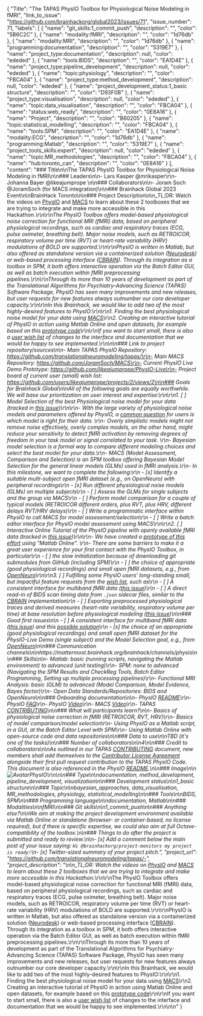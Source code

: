 {
  "Title": "The TAPAS PhysIO Toolbox for Physiological Noise Modeling in fMRI",
  "link_to_issue": "https://github.com/brainhackorg/global2023/issues/71",
  "issue_number": 71,
  "labels": [
    {
      "name": "git_skills:1_commit_push",
      "description": "",
      "color": "5B6C2C"
    },
    {
      "name": "modality:fMRI",
      "description": "",
      "color": "1d76db"
    },
    {
      "name": "modality:MRI",
      "description": "",
      "color": "1d76db"
    },
    {
      "name": "programming:documentation",
      "description": "",
      "color": "5319E7"
    },
    {
      "name": "project_type:documentation",
      "description": null,
      "color": "ededed"
    },
    {
      "name": "tools:BIDS",
      "description": "",
      "color": "EA1D4E"
    },
    {
      "name": "project_type:pipeline_development",
      "description": null,
      "color": "ededed"
    },
    {
      "name": "topic:physiology",
      "description": "",
      "color": "FBCA04"
    },
    {
      "name": "project_type:method_development",
      "description": null,
      "color": "ededed"
    },
    {
      "name": "project_development_status:1_basic structure",
      "description": "",
      "color": "D93F0B"
    },
    {
      "name": "project_type:visualisation",
      "description": null,
      "color": "ededed"
    },
    {
      "name": "topic:data_visualisation",
      "description": "",
      "color": "FBCA04"
    },
    {
      "name": "status:web_ready",
      "description": "",
      "color": "0E8A16"
    },
    {
      "name": "Project",
      "description": "",
      "color": "B60205"
    },
    {
      "name": "topic:statistical_modelling",
      "description": "",
      "color": "FBCA04"
    },
    {
      "name": "tools:SPM",
      "description": "",
      "color": "EA1D4E"
    },
    {
      "name": "modality:ECG",
      "description": "",
      "color": "1d76db"
    },
    {
      "name": "programming:Matlab",
      "description": "",
      "color": "5319E7"
    },
    {
      "name": "project_tools_skills:expert",
      "description": null,
      "color": "ededed"
    },
    {
      "name": "topic:MR_methodologies",
      "description": "",
      "color": "FBCA04"
    },
    {
      "name": "hub:toronto_can",
      "description": "",
      "color": "0E8A16"
    }
  ],
  "content": "### Title\n\nThe TAPAS PhysIO Toolbox for Physiological Noise Modeling in fMRI\n\n### Leaders\n\n- Lars Kasper @mrikasper\r\n- Johanna Bayer @likeajumprope \n\n### Collaborators\n\n- Joram Soch @JoramSoch (for MACS integration)\n\n### Brainhack Global 2023 Event\n\nBrainHack Toronto\n\n### Project Description\n\n_TL;DR: Watch the videos on [PhysIO](https://www.youtube.com/watch?v=rdsk2yhxEVM) and [MACS](https://www.youtube.com/watch?v=yuPiGfqVjCQ&t=6s) to learn about these 2 toolboxes that we are trying to integrate and make more accessible in this Hackathon._\r\n\r\nThe PhysIO Toolbox offers model-based physiological noise correction for functional MRI (fMRI) data, based on peripheral physiological recordings, such as cardiac and respiratory traces (ECG, pulse oximeter, breathing belt). Major noise models, such as RETROICOR, respiratory volume per time (RVT) or heart-rate variability (HRV) modulations of BOLD are supported.\r\n\r\nPhysIO is written in Matlab, but also offered as standalone version via a containerized solution ([Neurodesk](https://www.neurodesk.org/tutorials-examples/tutorials/functional_imaging/physio/)) or web-based processing interface ([CBRAIN](https://cbrain.ca/)). Through its integration as a toolbox in SPM, it both offers interactive operation via the Batch Editor GUI, as well as batch execution within fMRI preprocessing pipelines.\r\n\r\nThrough its more than 10 years of development as part of the Translational Algorithms for Psychiatry-Advancing Science (TAPAS) Software Package, PhysIO has seen many improvements and new releases, but user requests for new features always outnumber our core developer capacity.\r\n\r\nIn this Brainhack, we would like to add two of the most highly-desired features to PhysIO:\r\n\r\n1. Finding the best physiological noise model for your data using [MACS](https://github.com/JoramSoch/MACS)\r\n2. Creating an interactive tutorial of PhysIO in action using Matlab Online and open datasets, for example based on this [prototype code](https://github.com/likeajumprope/PhysIO-Live)\r\n\r\nIf you want to start small, there is also a [user wish list](https://github.com/users/likeajumprope/projects/2/views/2) of changes to the interface and documentation that we would be happy to see implemented.\r\n\n\n### Link to project repository/sources\n\n- Main TAPAS PhysIO Repository: https://github.com/translationalneuromodeling/tapas/\r\n- Main MACS Repository: https://github.com/JoramSoch/MACS\r\n- Current PhysIO Live Demo Prototype: https://github.com/likeajumprope/PhysIO-Live\r\n- Project board of current user (small) wish list: https://github.com/users/likeajumprope/projects/2/views/2\n\n### Goals for Brainhack Global\n\nAll of the following goals are equally worthwhile. We will base our prioritization on user interest and expertise:\r\n\r\n1. [ ] Model Selection of the best Physiological noise model for your data (tracked in [this issue](https://github.com/users/likeajumprope/projects/2/views/2?pane=issue&itemId=7286685))\r\n\r\n- With the large variety of physiological noise models and parameters offered by PhysIO, a [common question](https://gitlab.ethz.ch/physio/physio-doc/-/wikis/FAQ#17-which-models-do-i-have-to-include-in-my-physiological-regressor-matrix-and-which-number-of-regressors-model-order-delays-per-model) for users is which model is right for their data. \r\n- Overly simplistic models might not remove noise effectively, overly complex models, on the other hand, might reduce your sensitivity to detect fMRI activation by removing degrees of freedom in your task model or signal correlated to your task. \r\n- Bayesian model selection is a formal way to compare different modeling choices and select the best model for your data.\r\n- MACS (Model Assessment, Comparison and Selection) is an SPM toolbox offering Bayesian Model Selection for the general linear models (GLMs) used in fMRI analysis.\r\n- In this milestone, we want to complete the following:\r\n    - [x] Identify a suitable multi-subject open fMRI dataset (e.g., on OpenNeuro) with peripheral recordings\r\n    - [x] Run different physiological noise models (GLMs) on multiple subjects\r\n    - [ ] Assess the GLMs for single subjects and the group via MACS\r\n    - [ ] Perform model comparison for a couple of typical models (RETROICOR different orders, plus RVT, plus HRV, different delays RVT/HRV delays)\r\n    - [ ] Write a programmatic interface within PhysIO to call MACS for model assessment/selection\r\n    - [ ] Write a batch editor interface for PhysIO model assessment using MACS\r\n\r\n2. [ ] Interactive Online Tutorial of the PhysIO pipeline with openly available fMRI data (tracked in [this issue](https://github.com/users/likeajumprope/projects/2/views/2?pane=issue&itemId=7286753))\r\n\r\n- We have created a [prototype of this effort](https://github.com/likeajumprope/PhysIO-Live) using \"Matlab Online\". \r\n- There are some barriers to make it a great user experience for your first contact with the PhysIO Toolbox, in particular\r\n    - [ ] the slow initialization because of downloading git submodules from GitHub (including SPM)\r\n    - [ ] the choice of appropriate (good physiological recordings) and small open fMRI datasets, e.g., from [OpenNeuro](https://openneuro.org/search/modality/mri?query=%7B%22modality_selected%22%3A%22MRI%22%7D)\r\n\r\n3. [ ] Fulfilling some PhysIO users' long-standing small, but impactful feature requests from the [wish list](https://github.com/users/likeajumprope/projects/2/views/2), such as\r\n    - [ ] A consistent interface for multiband fMRI data ([this issue](https://github.com/users/likeajumprope/projects/2/views/2?pane=issue&itemId=7286640))\r\n    - [ ] A direct read-in of BIDS scan timing data from `.json` sidecar files, similar to the [CBRAIN](https://doi.org/10.3389/fninf.2023.1251023) implementation\r\n    - [ ] Exporting preprocessed physiological traces and derived measures (heart-rate variability, respiratory volume per time) at base resolution before physiological modeling ([this issue](https://github.com/users/likeajumprope/projects/2/views/2?pane=issue&itemId=7611107))\n\n### Good first issues\n\n - [ ] A consistent interface for multiband fMRI data ([this issue](https://github.com/users/likeajumprope/projects/2/views/2?pane=issue&itemId=7286640)) and this [possible solution](https://github.com/translationalneuromodeling/tapas/issues/236)\r\n - [x]  the choice of an appropriate (good physiological recordings) and small open fMRI dataset for the PhysIO-Live Demo (single subject) and the Model Selection goal, e.g., from [OpenNeuro](https://openneuro.org/search/modality/mri?query=%7B%22modality_selected%22%3A%22MRI%22%7D)\n\n### Communication channels\n\nhttps://mattermost.brainhack.org/brainhack/channels/physio\n\n### Skills\n\n- Matlab: basic (running scripts, navigating the Matlab environment) to advanced (unit testing)\r\n- SPM: none to advanced (Navigating the SPM Results and CheckReg Tools, Batch Editor Programming, Setting up multiple processing pipelines)\r\n- Functional MRI Analysis: basic (GLM) to advanced (Model Comparison, Model Evidence, Bayes factor)\r\n- Open Data Standards/Repositories: BIDS and OpenNeuro\n\n### Onboarding documentation\n\n- PhysIO [README](https://github.com/translationalneuromodeling/tapas/tree/master/PhysIO#readme)\r\n- PhysIO [FAQ](https://gitlab.ethz.ch/physio/physio-doc/-/wikis/FAQ)\r\n- PhysIO [Video](https://www.youtube.com/watch?v=rdsk2yhxEVM)\r\n- MACS [Video](https://www.youtube.com/watch?v=yuPiGfqVjCQ&t=6s)\r\n- TAPAS [CONTRIBUTING](https://github.com/translationalneuromodeling/tapas/blob/master/CONTRIBUTING.md)\n\n### What will participants learn?\n\n- Basics of physiological noise correction in fMRI (RETROICOR, RVT, HRV)\r\n- Basics of model comparison/model selection\r\n- Using PhysIO as a Matlab script, in a GUI, at the Batch Editor Level with SPM\r\n- Using Matlab Online with open-source code and data repositories\n\n### Data to use\n\nTBD (it's one of the tasks)\n\n### Number of collaborators\n\n4\n\n### Credit to collaborators\n\nAs outlined in our TAPAS [CONTRIBUTING](https://github.com/translationalneuromodeling/tapas/blob/master/CONTRIBUTING.md) document, new members shall add themselves to the [Contributor License Agreement](https://github.com/translationalneuromodeling/tapas/blob/master/Contributor-License-Agreement.md) alongside their first pull request contribution to the TAPAS PhysIO Code. This document is also referenced in the PhysIO [README](https://github.com/translationalneuromodeling/tapas/tree/master/PhysIO#readme).\n\n### Image\n\n![AvatarPhysIO](https://github.com/brainhackorg/global2023/assets/13321311/27447c25-63cd-4ab2-9b4e-f14d8adb5b6d)\r\n\n\n### Type\n\ndocumentation, method_development, pipeline_development, visualization\n\n### Development status\n\n1_basic structure\n\n### Topic\n\nbayesian_approaches, data_visualisation, MR_methodologies, physiology, statistical_modelling\n\n### Tools\n\nBIDS, SPM\n\n### Programming language\n\ndocumentation, Matlab\n\n### Modalities\n\nfMRI\n\n### Git skills\n\n1_commit_push\n\n### Anything else?\n\nWe aim at making the project development environment available via Matlab Online or standalone (browser- or container-based, no license required), but if there is specific expertise, we could also aim at full Octave-compatibility of the toolbox.\n\n### Things to do after the project is submitted and ready to review.\n\n- [x] Add a comment below the main post of your issue saying: `Hi @brainhackorg/project-monitors my project is ready!`\n- [x] Twitter-sized summary of your project pitch.",
  "project_url": "https://github.com/translationalneuromodeling/tapas/-",
  "project_description": "\n\n_TL;DR: Watch the videos on [PhysIO](https://www.youtube.com/watch?v=rdsk2yhxEVM) and [MACS](https://www.youtube.com/watch?v=yuPiGfqVjCQ&t=6s) to learn about these 2 toolboxes that we are trying to integrate and make more accessible in this Hackathon._\r\n\r\nThe PhysIO Toolbox offers model-based physiological noise correction for functional MRI (fMRI) data, based on peripheral physiological recordings, such as cardiac and respiratory traces (ECG, pulse oximeter, breathing belt). Major noise models, such as RETROICOR, respiratory volume per time (RVT) or heart-rate variability (HRV) modulations of BOLD are supported.\r\n\r\nPhysIO is written in Matlab, but also offered as standalone version via a containerized solution ([Neurodesk](https://www.neurodesk.org/tutorials-examples/tutorials/functional_imaging/physio/)) or web-based processing interface ([CBRAIN](https://cbrain.ca/)). Through its integration as a toolbox in SPM, it both offers interactive operation via the Batch Editor GUI, as well as batch execution within fMRI preprocessing pipelines.\r\n\r\nThrough its more than 10 years of development as part of the Translational Algorithms for Psychiatry-Advancing Science (TAPAS) Software Package, PhysIO has seen many improvements and new releases, but user requests for new features always outnumber our core developer capacity.\r\n\r\nIn this Brainhack, we would like to add two of the most highly-desired features to PhysIO:\r\n\r\n1. Finding the best physiological noise model for your data using [MACS](https://github.com/JoramSoch/MACS)\r\n2. Creating an interactive tutorial of PhysIO in action using Matlab Online and open datasets, for example based on this [prototype code](https://github.com/likeajumprope/PhysIO-Live)\r\n\r\nIf you want to start small, there is also a [user wish list](https://github.com/users/likeajumprope/projects/2/views/2) of changes to the interface and documentation that we would be happy to see implemented.\r\n\n\n"
}